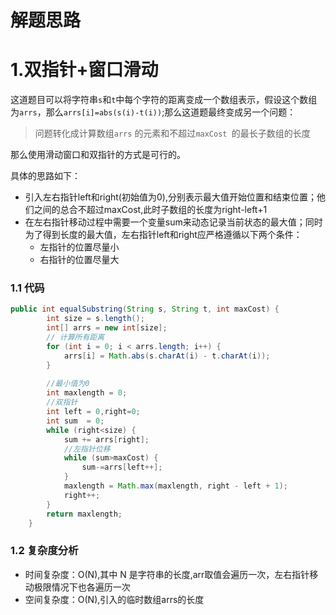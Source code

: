 # 解题思路

# 1.双指针+窗口滑动

这道题目可以将字符串`s`和`t`中每个字符的距离变成一个数组表示，假设这个数组为`arrs`，那么`arrs[i]=abs(s(i)-t(i))`;那么这道题最终变成另一个问题：

> 问题转化成计算数组`arrs` 的元素和不超过`maxCost `的最长子数组的长度

那么使用滑动窗口和双指针的方式是可行的。

具体的思路如下：

* 引入左右指针left和right(初始值为0),分别表示最大值开始位置和结束位置；他们之间的总合不超过maxCost,此时子数组的长度为right-left+1
* 在左右指针移动过程中需要一个变量sum来动态记录当前状态的最大值；同时为了得到长度的最大值，左右指针left和right应严格遵循以下两个条件：
  * 左指针的位置尽量小
  * 右指针的位置尽量大

### 1.1 代码

```java
public int equalSubstring(String s, String t, int maxCost) {
		int size = s.length();
		int[] arrs = new int[size];
		// 计算所有距离
		for (int i = 0; i < arrs.length; i++) {
			arrs[i] = Math.abs(s.charAt(i) - t.charAt(i));
		}
		
		//最小值为0
		int maxlength = 0;
		//双指针
		int left = 0,right=0;
		int sum  = 0;
		while (right<size) {
			sum += arrs[right];
			//左指针位移
			while (sum>maxCost) {
				sum-=arrs[left++];
			}
			maxlength = Math.max(maxlength, right - left + 1);
			right++;
		}
		return maxlength;
	}
```

### 1.2 复杂度分析

* 时间复杂度：O(N),其中 N 是字符串的长度,arr取值会遍历一次，左右指针移动极限情况下也各遍历一次
* 空间复杂度：O(N),引入的临时数组arrs的长度